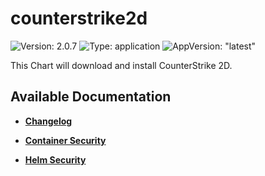 # counterstrike2d

![Version: 2.0.7](https://img.shields.io/badge/Version-2.0.7-informational?style=flat-square) ![Type: application](https://img.shields.io/badge/Type-application-informational?style=flat-square) ![AppVersion: "latest"](https://img.shields.io/badge/AppVersion-"latest"-informational?style=flat-square)

This Chart will download and install CounterStrike 2D.

## Available Documentation

- [**Changelog**](CHANGELOG)

- [**Container Security**](container-security)

- [**Helm Security**](helm-security)

